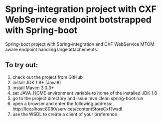 Spring-integration project with CXF WebService endpoint botstrapped with Spring-boot
====================================================================================

Spring-boot project with Spring-integration and CXF WebService MTOM aware endpoint handling large attachements.

To try out:
-----------

1. check out the project from GitHub
1. install JDK 1.8+ (Java8)
1. install Maven 3.0.3+
1. set JAVA_HOME environment variable to home of the installed JDK 1.8
1. go to the project directory and issue mvn clean spring-boot:run
1. open a browser and enter the following address: http://localhost:8080/services/contentStoreCxf?wsdl
1. use the WSDL to create a client of your preference


